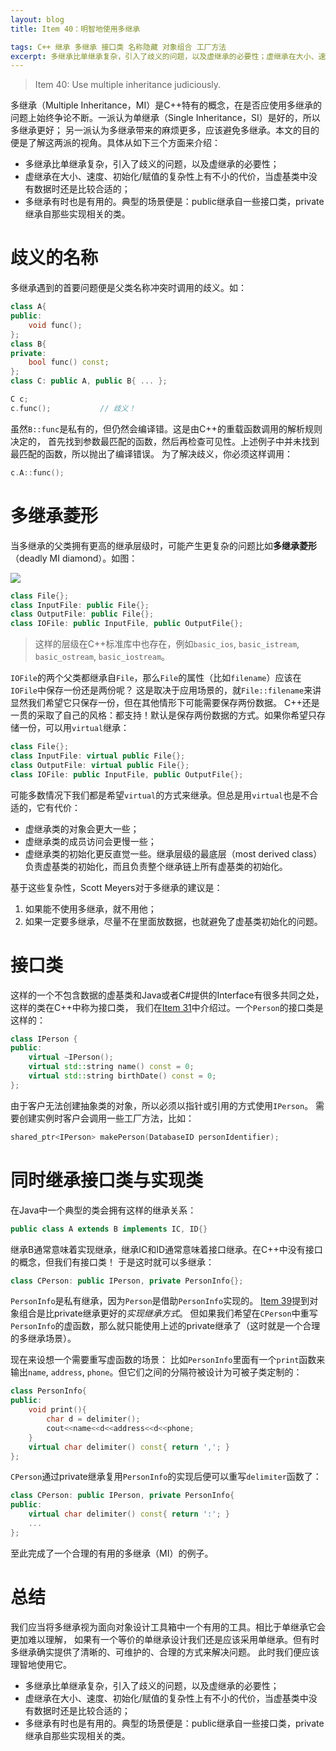 ```yaml
---
layout: blog
title: Item 40：明智地使用多继承

tags: C++ 继承 多继承 接口类 名称隐藏 对象组合 工厂方法
excerpt: 多继承比单继承复杂，引入了歧义的问题，以及虚继承的必要性；虚继承在大小、速度、初始化/赋值的复杂性上有不小的代价，当虚基类中没有数据时还是比较合适的；多继承有时也是有用的。典型的场景便是：public继承自一些接口类，private继承自那些实现相关的类。
---
```


> Item 40: Use multiple inheritance judiciously.

多继承（Multiple Inheritance，MI）是C++特有的概念，在是否应使用多继承的问题上始终争论不断。一派认为单继承（Single Inheritance，SI）是好的，所以多继承更好；
另一派认为多继承带来的麻烦更多，应该避免多继承。本文的目的便是了解这两派的视角。具体从如下三个方面来介绍：

* 多继承比单继承复杂，引入了歧义的问题，以及虚继承的必要性；
* 虚继承在大小、速度、初始化/赋值的复杂性上有不小的代价，当虚基类中没有数据时还是比较合适的；
* 多继承有时也是有用的。典型的场景便是：public继承自一些接口类，private继承自那些实现相关的类。

<!--more-->

# 歧义的名称

多继承遇到的首要问题便是父类名称冲突时调用的歧义。如：

```cpp
class A{
public:
    void func();
};
class B{
private:
    bool func() const;
};
class C: public A, public B{ ... };

C c;
c.func();           // 歧义！
```

虽然`B::func`是私有的，但仍然会编译错。这是由C++的重载函数调用的解析规则决定的，
首先找到参数最匹配的函数，然后再检查可见性。上述例子中并未找到最匹配的函数，所以抛出了编译错误。
为了解决歧义，你必须这样调用：

```cpp
c.A::func();
```

# 多继承菱形

当多继承的父类拥有更高的继承层级时，可能产生更复杂的问题比如**多继承菱形**（deadly MI diamond）。如图：

![][dmd]

```cpp
class File{};
class InputFile: public File{};
class OutputFile: public File{};
class IOFile: public InputFile, public OutputFile{};
```

> 这样的层级在C++标准库中也存在，例如`basic_ios`, `basic_istream`, `basic_ostream`, `basic_iostream`。

`IOFile`的两个父类都继承自`File`，那么`File`的属性（比如`filename`）应该在`IOFile`中保存一份还是两份呢？
这是取决于应用场景的，就`File::filename`来讲显然我们希望它只保存一份，但在其他情形下可能需要保存两份数据。
C++还是一贯的采取了自己的风格：都支持！默认是保存两份数据的方式。如果你希望只存储一份，可以用`virtual`继承：

```cpp
class File{};
class InputFile: virtual public File{};
class OutputFile: virtual public File{};
class IOFile: public InputFile, public OutputFile{};
```

可能多数情况下我们都是希望`virtual`的方式来继承。但总是用`virtual`也是不合适的，它有代价：

* 虚继承类的对象会更大一些；
* 虚继承类的成员访问会更慢一些；
* 虚继承类的初始化更反直觉一些。继承层级的最底层（most derived class）负责虚基类的初始化，而且负责整个继承链上所有虚基类的初始化。

基于这些复杂性，Scott Meyers对于多继承的建议是：

1. 如果能不使用多继承，就不用他；
2. 如果一定要多继承，尽量不在里面放数据，也就避免了虚基类初始化的问题。

# 接口类

这样的一个不包含数据的虚基类和Java或者C#提供的Interface有很多共同之处，这样的类在C++中称为接口类，
我们在[Item 31][item31]中介绍过。一个`Person`的接口类是这样的：

```cpp
class IPerson {
public:
    virtual ~IPerson();
    virtual std::string name() const = 0;
    virtual std::string birthDate() const = 0;
};
```

由于客户无法创建抽象类的对象，所以必须以指针或引用的方式使用`IPerson`。
需要创建实例时客户会调用一些工厂方法，比如：

```cpp
shared_ptr<IPerson> makePerson(DatabaseID personIdentifier);
```

# 同时继承接口类与实现类

在Java中一个典型的类会拥有这样的继承关系：

```java
public class A extends B implements IC, ID{}
```

继承B通常意味着实现继承，继承IC和ID通常意味着接口继承。在C++中没有接口的概念，但我们有接口类！
于是这时就可以多继承：

```cpp
class CPerson: public IPerson, private PersonInfo{};
```

`PersonInfo`是私有继承，因为`Person`是借助`PersonInfo`实现的。
[Item 39][item39]提到对象组合是比private继承更好的*实现继承方式*。
但如果我们希望在`CPerson`中重写`PersonInfo`的虚函数，那么就只能使用上述的private继承了（这时就是一个合理的多继承场景）。

现在来设想一个需要重写虚函数的场景：
比如`PersonInfo`里面有一个`print`函数来输出`name`, `address`, `phone`。但它们之间的分隔符被设计为可被子类定制的：

```cpp
class PersonInfo{
public:
    void print(){
        char d = delimiter();
        cout<<name<<d<<address<<d<<phone;
    }
    virtual char delimiter() const{ return ','; }
};
```

`CPerson`通过private继承复用`PersonInfo`的实现后便可以重写`delimiter`函数了：

```cpp
class CPerson: public IPerson, private PersonInfo{
public:
    virtual char delimiter() const{ return ':'; }
    ...
};
```

至此完成了一个合理的有用的多继承（MI）的例子。

# 总结

我们应当将多继承视为面向对象设计工具箱中一个有用的工具。相比于单继承它会更加难以理解，
如果有一个等价的单继承设计我们还是应该采用单继承。但有时多继承确实提供了清晰的、可维护的、合理的方式来解决问题。
此时我们便应该理智地使用它。

* 多继承比单继承复杂，引入了歧义的问题，以及虚继承的必要性；
* 虚继承在大小、速度、初始化/赋值的复杂性上有不小的代价，当虚基类中没有数据时还是比较合适的；
* 多继承有时也是有用的。典型的场景便是：public继承自一些接口类，private继承自那些实现相关的类。

[dmd]: /assets/img/blog/effective-cpp/dmd.png
[item31]: /2015/08/29/effective-cpp-31.html
[item39]: /2015/09/06/effective-cpp-39.html
